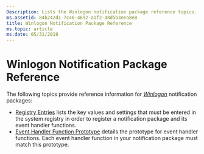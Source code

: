 ```yaml
---
Description: Lists the Winlogon notification package reference topics.
ms.assetid: 84b242d1-7c46-4692-a1f2-48d5b3eea8e8
title: Winlogon Notification Package Reference
ms.topic: article
ms.date: 05/31/2018
---
```


# Winlogon Notification Package Reference

The following topics provide reference information for [*Winlogon*](https://msdn.microsoft.com/en-us/library/ms721635(v=VS.85).aspx) notification packages:

-   [Registry Entries](registry-entries.md) lists the key values and settings that must be entered in the system registry in order to register a notification package and its event handler functions.
-   [Event Handler Function Prototype](event-handler-function-prototype.md) details the prototype for event handler functions. Each event handler function in your notification package must match this prototype.

 

 



